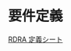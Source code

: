 # 要件定義

[RDRA 定義シート](https://docs.google.com/spreadsheets/d/1zNs0RWImr_cMZljg68QmkHabs5XpOSI_1tcB8FYlOeY/edit?gid=1240873646#gid=1240873646)
